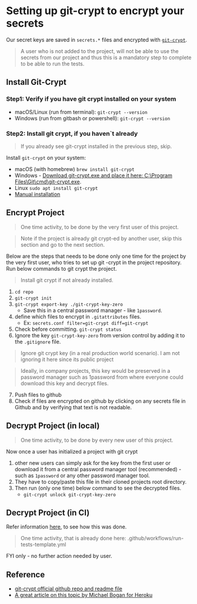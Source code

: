 # Setting up git-crypt to encrypt your secrets

Our secret keys are saved in `secrets.*` files and encrypted with [`git-crypt`](https://github.com/AGWA/git-crypt#readme).

> A user who is not added to the project, will not be able to use the secrets from our project and thus this is a mandatory
step to complete to be able to run the tests.

## Install Git-Crypt

### Step1: Verify if you have git crypt installed on your system

- macOS/Linux (run from terminal): `git-crypt --version`
- Windows (run from gitbash or powershell): `git-crypt --version`

### Step2: Install git crypt, if you haven`t already

> If you already see git-crypt installed in the previous step, skip.

Install `git-crypt` on your system:

- macOS (with homebrew) `brew install git-crypt`
- Windows - [Download git-crypt.exe and place it here: C:\Program Files\Git\cmd\git-crypt.exe](https://github.com/oholovko/git-crypt-windows).
- Linux `sudo apt install git-crypt`
- [Manual installation](https://github.com/AGWA/git-crypt/blob/master/INSTALL.md)

## Encrypt Project

> One time activity, to be done by the very first user of this project.

> Note if the project is already git crypt-ed by another user, skip this section and go to the next section.

Below are the steps that needs to be done only one time for the project by the very first user, who tries to
set up git -crypt in the project repository. Run below commands to git crypt the project.

> Install git crypt if not already installed.

1. `cd repo`
2. `git-crypt init`
3. `git-crypt export-key ./git-crypt-key-zero`
    - Save this in a central password manager - like `1password`.
4. define which files to encrypt in `.gitattributes` files.
    - Ex: `secrets.conf filter=git-crypt diff=git-crypt`
5. Check before committing.
   `git-crypt status`
6. Ignore the key `git-crypt-key-zero` from version control by adding it to the `.gitignore` file.
> Ignore git crypt key (in a real production world scenario).
> I am not ignoring it here since its public project

> Ideally, in company projects, this key would be preserved in a password manager such
> as 1password from where everyone could download this key and decrypt files.

7. Push files to github
8. Check if files are encrypted on github by clicking on any secrets file in Github and by verifying that
text is not readable.

## Decrypt Project (in local)

> One time activity, to be done by every new user of this project.

Now once a user has initialized a project with git crypt

1. other new users can simply ask for the key from the first user
or download it from a central password manager tool (recommended) - such as `1password` or any other password manager tool.
2. They have to copy/paste this file in their cloned projects root directory.
3. Then run (only one time) below command to see the decrypted files.
   - `git-crypt unlock git-crypt-key-zero`

## Decrypt Project (in CI)

Refer information [here](https://github.com/sliteteam/github-action-git-crypt-unlock), to see how this was done.

> One time activity, that is already done here: .github/workflows/run-tests-template.yml

FYI only - no further action needed by user.

## Reference

- [git-crypt official github repo and readme file](https://github.com/AGWA/git-crypt)
- [A great article on this topic by Michael Bogan for Heroku](https://dev.to/heroku/how-to-manage-your-secrets-with-git-crypt-56ih)
